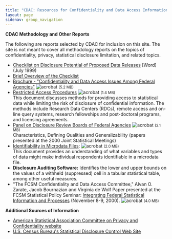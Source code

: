 ```yaml
---
title: "CDAC: Resources for Confidentiality and Data Access Information"
layout: page
sidenav: group_navigation
---
```

<p><strong>CDAC Methodology and Other Reports</strong></p>
<p>The following are reports selected by CDAC for inclusion on this site. The site is not meant to cover all methodology reports on the topics of confidentiality, privacy, statistical disclosure limitation, and related topics.</p>
<ul>
<li><a href="{{site.baseurl}}/assets/files/doc/checklist_799.doc">Checklist on Disclosure Potential of Proposed Data Releases</a> [Word] (July 1999)</li>
<li><a href="{{site.baseurl}}/cdac_checklist.html">Brief Overview of the Checklist</a></li>
<li><a href="{{site.baseurl}}/assets/files/docs/brochur10.pdf" target="_blank">Brochure - "Confidentiality and Data Access Issues Among Federal Agencies"</a> <img border="0" src="{{ site.baseurl}}/assets/img/icons/acrobatsm.gif" width="auto" height="auto" hspace="0" vspace="0" align="top" alt="acrobat"> <small> (5.2 MB)</small></li><!------brochur10.pdf---------->
<li><a href="{{site.baseurl}}/assets/files/docs/CDAC_RAP.pdf" target="_blank">Restricted Access Procedures</a> <img border="0" src="{{ site.baseurl}}/assets/img/icons/acrobatsm.gif" width="auto" height="auto" hspace="0" vspace="0" align="top" alt="acrobat"> <small> (1.4 MB)</small> <br><!-----CDAC_RAP.pdf--------->
This document discusses methods for providing access to statistical data while limiting the risk of disclosure of confidential information. The methods include Research Data Centers (RDCs), remote access and on-line query systems, research fellowships and post-doctoral programs, and licensing agreements.</li>
<li><a href="{{site.baseurl}}/assets/files/docs/CDAC_DRB_Panel.pdf" target="_blank">Panel on Disclosure Review Boards of Federal Agencies</a> <img border="0" src="{{ site.baseurl}}/assets/img/icons/acrobatsm.gif" width="auto" height="auto" hspace="0" vspace="0" align="top" alt="acrobat"> <small> (2.1 MB)</small><!--------CDAC_DRB_Panel.pdf------->
<br>
Characteristics, Defining Qualities and Generalizability (papers presented at the 2000 Joint Statistical Meetings)</li>
<li><a href="{{site.baseurl}}/assets/files/docs/CDAC_Ident.pdf" target="_blank">Identifiability in Microdata Files</a>: <img border="0" src="{{ site.baseurl}}/assets/img/icons/acrobatsm.gif" width="auto" height="auto" hspace="0" vspace="0" align="top" alt="acrobat"> <small> (2.0 MB)</small><!-------------CDAC_Ident.pdf----------->
<br>
 This document provides an understanding of what variables and types of data might make individual respondents identifiable in a microdata file.</li>
<li><strong>Disclosure Auditing Software:</strong> Identifies the lower and upper bounds on the values of a withheld (suppressed) cell in a tabular statistical table, among other useful measures.</li>
<li>"The FCSM Confidentiality and Data Access Committee," Alvan O. Zarate, Jacob Bournazian and Virginia de Wolf Paper presented at the FCSM Statistical Policy Seminar: <a href="{{site.baseurl}}/assets/files/docs/CDAC_paper2000.pdf" target="_blank">Integrating Federal Statistical Information and Processes</a>  (November 8-9, 2000). <img border="0" src="{{ site.baseurl}}/assets/img/icons/acrobatsm.gif" width="auto" height="auto" hspace="0" vspace="0" align="top" alt="acrobat"> <small> (4.0 MB)</small></li><!---------CDAC_paper2000.pdf------------->
</ul>
<!--<p><strong>Confidential Information Protection and Statistical Efficiency Act of 2002 (CIPSEA)</strong></p>
<ul>
<li><a href="http://nces.ed.gov/transfer.html?location=www.whitehouse.gov/sites/default/files/omb/assets/omb/inforeg/proposed_cispea_guidance.pdf" target="_blank">CIPSEA</a> is Title V of the E-Government Act of 2002, Public Law 107-347, that was signed into law on December 17, 2002
<ul>
<li>CIPSEA Subtitle A, Confidential Information Protection, affords a new level of confidentiality protection to statistical data and information collected for exclusively statistical purposes by Federal agencies</li>
<li>CIPSEA Subtitle B, Statistical Efficiency, deals with the Census Bureau, the Bureau of Labor Statistics, and the Bureau of Economic Analysis sharing business data for exclusively statistical purposes</li>
</ul>
</li>
</ul>--->
<p><strong>Additional Sources of Information</strong></p>
<ul>
<li><a href="http://community.amstat.org/cpc/home">American Statistical Association Committee on Privacy and Confidentiality website</a></li>
<li><a href="http://www.census.gov/srd/sdc/index.html">U.S. Census Bureau's Statistical Disclosure Control Web Site</a></li>
</ul>
